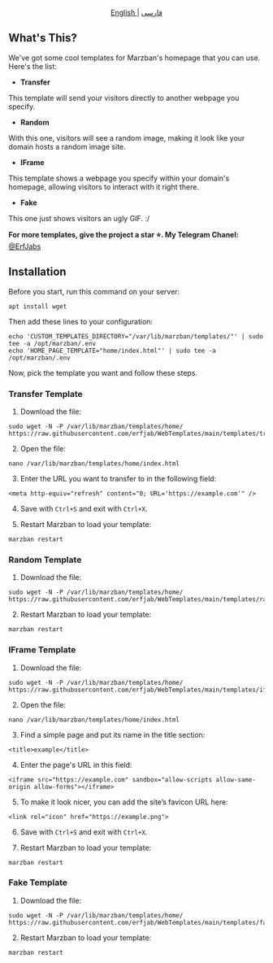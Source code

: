 <p align="center">
  <a href="./README.md">
	English
	</a>
	|
	<a href="./README_PR.md">
	فارسی
	</a>

</p>

## What's This?

We've got some cool templates for Marzban's homepage that you can use. Here's the list:

- **Transfer**

This template will send your visitors directly to another webpage you specify.

- **Random**

With this one, visitors will see a random image, making it look like your domain hosts a random image site.

- **IFrame**

This template shows a webpage you specify within your domain's homepage, allowing visitors to interact with it right there.

- **Fake**

This one just shows visitors an ugly GIF. :/



**For more templates, give the project a star ⭐. My Telegram Chanel:** [@ErfJabs](https://t.me/erfjabs)

## Installation

Before you start, run this command on your server:

```
apt install wget
```

Then add these lines to your configuration:

```
echo 'CUSTOM_TEMPLATES_DIRECTORY="/var/lib/marzban/templates/"' | sudo tee -a /opt/marzban/.env
echo 'HOME_PAGE_TEMPLATE="home/index.html"' | sudo tee -a /opt/marzban/.env
```

Now, pick the template you want and follow these steps.


### Transfer Template

1. Download the file:

```
sudo wget -N -P /var/lib/marzban/templates/home/ https://raw.githubusercontent.com/erfjab/WebTemplates/main/templates/transfer/index.html
```

2. Open the file:

```
nano /var/lib/marzban/templates/home/index.html
```

3. Enter the URL you want to transfer to in the following field:

```
<meta http-equiv="refresh" content="0; URL='https://example.com'" />
```

4. Save with `Ctrl+S` and exit with `Ctrl+X`.

5. Restart Marzban to load your template:

``` 
marzban restart
```


### Random Template

1. Download the file:

```
sudo wget -N -P /var/lib/marzban/templates/home/ https://raw.githubusercontent.com/erfjab/WebTemplates/main/templates/random/index.html
```

2. Restart Marzban to load your template:

``` 
marzban restart
```


### IFrame Template

1. Download the file:

```
sudo wget -N -P /var/lib/marzban/templates/home/ https://raw.githubusercontent.com/erfjab/WebTemplates/main/templates/iframe/index.html
```

2. Open the file:

```
nano /var/lib/marzban/templates/home/index.html
```

3. Find a simple page and put its name in the title section:

```
<title>example</title>
```

4. Enter the page's URL in this field:

```
<iframe src="https://example.com" sandbox="allow-scripts allow-same-origin allow-forms"></iframe>
```

5. To make it look nicer, you can add the site’s favicon URL here:

```
<link rel="icon" href="https://example.png">
```

6. Save with `Ctrl+S` and exit with `Ctrl+X`.

7. Restart Marzban to load your template:

``` 
marzban restart
```


### Fake Template

1. Download the file:

```
sudo wget -N -P /var/lib/marzban/templates/home/ https://raw.githubusercontent.com/erfjab/WebTemplates/main/templates/fake/index.html
```

2. Restart Marzban to load your template:

``` 
marzban restart
```

